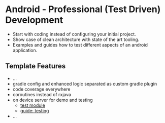 # Android - Professional (Test Driven) Development

* Start with coding instead of configuring your initial project.
* Show case of clean architecture with state of the art tooling.
* Examples and guides how to test different aspects of an android application.

## Template Features

* ...
* gradle config and enhanced logic separated as custom gradle plugin
* code coverage everywhere
* coroutines instead of rxjava
* on device server for demo and testing
    * [test module](app-test-onDeviceServer/README.md)
    * [guide: testing](docs/testing.md)
* ...
